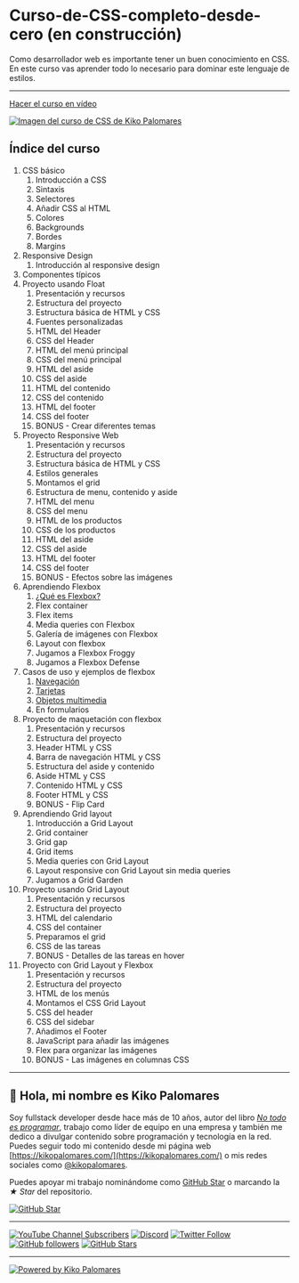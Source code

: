 # Curso-de-CSS-completo-desde-cero (en construcción)
Como desarrollador web es importante tener un buen conocimiento en CSS. En este curso vas aprender todo lo necesario para dominar este lenguaje de estilos.

----------

[Hacer el curso en vídeo](https://kikopalomares.com/cursos/css)

[![Imagen del curso de CSS de Kiko Palomares](./img/curso_css_thumbnail.jpg)](https://kikopalomares.com/cursos/css)


## Índice del curso

1. CSS básico
   1. Introducción a CSS
   2. Sintaxis
   3. Selectores
   4. Añadir CSS al HTML
   5. Colores
   6. Backgrounds
   7. Bordes
   8. Margins
2. Responsive Design
   1. Introducción al responsive design
3. Componentes típicos
4. Proyecto usando Float
   1. Presentación y recursos
   2. Estructura del proyecto
   3. Estructura básica de HTML y CSS
   4. Fuentes personalizadas
   5. HTML del Header
   6. CSS del Header
   7. HTML del menú principal
   8. CSS del menú principal
   9. HTML del aside
   10. CSS del aside
   11. HTML del contenido
   12. CSS del contenido
   13. HTML del footer
   14. CSS del footer
   15. BONUS - Crear diferentes temas
5. Proyecto Responsive Web
   1. Presentación y recursos
   2. Estructura del proyecto
   3. Estructura básica de HTML y CSS
   4. Estilos generales
   5. Montamos el grid
   6. Estructura de menu, contenido y aside
   7. HTML del menu
   8. CSS del menu
   9. HTML de los productos
   10. CSS de los productos
   11. HTML del aside
   12. CSS del aside
   13. HTML del footer
   14. CSS del footer
   15. BONUS - Efectos sobre las imágenes
6. Aprendiendo Flexbox
    1. [¿Qué es Flexbox?](./6_aprendiendo_flexbox/6.1_que_es_flexbox.md)
    2. Flex container
    3. Flex items
    4. Media queries con Flexbox
    5. Galería de imágenes con Flexbox
    6. Layout con flexbox
    7. Jugamos a Flexbox Froggy
    8. Jugamos a Flexbox Defense
7. Casos de uso y ejemplos de flexbox
   1. [Navegación](./7_Casos_de_uso_de_flexbox/7.1_Navegacion/7.1_Navegacion.md)
   2. [Tarjetas](./7_Casos_de_uso_de_flexbox/7.2_Tarjetas/7.2_Tarjetas.md)
   3. [Objetos multimedia](./7_Casos_de_uso_de_flexbox/7.3_Objetos_multimedia/7.3_Objetos_multimedia.md)
   4. En formularios
8. Proyecto de maquetación con flexbox
   1. Presentación y recursos
   2. Estructura del proyecto
   3. Header HTML y CSS
   4. Barra de navegación HTML y CSS
   5. Estructura del aside y contenido
   6. Aside HTML y CSS
   7. Contenido HTML y CSS
   8. Footer HTML y CSS
   9. BONUS - Flip Card
9.  Aprendiendo Grid layout
    1. Introducción a Grid Layout
    2. Grid container
    3. Grid gap
    4. Grid items
    5. Media queries con Grid Layout
    6. Layout responsive con Grid Layout sin media queries
    7. Jugamos a Grid Garden
10. Proyecto usando Grid Layout
    1. Presentación y recursos
    2. Estructura del proyecto
    3. HTML del calendario
    4. CSS del container
    5. Preparamos el grid
    6. CSS de las tareas
    7. BONUS - Detalles de las tareas en hover
11. Proyecto con Grid Layout y Flexbox
    1. Presentación y recursos
    2. Estructura del proyecto
    3. HTML de los menús
    4. Montamos el CSS Grid Layout
    5. CSS del header
    6. CSS del sidebar
    7. Añadimos el Footer
    8. JavaScript para añadir las imágenes
    9. Flex para organizar las imágenes
    10. BONUS - Las imágenes en columnas CSS

------------

## 👋 Hola, mi nombre es Kiko Palomares

Soy fullstack developer desde hace más de 10 años, autor del libro [*No todo es programar*](https://notodoesprogramar.com/), trabajo como líder de equipo en una empresa y también me dedico a divulgar contenido sobre programación y tecnología en la red. Puedes seguir todo mi contenido desde mi página web [https://kikopalomares.com/](https://kikopalomares.com/) o mis redes sociales como [@kikopalomares](https://kiko.pro/).

Puedes apoyar mi trabajo nominándome como [GitHub Star](https://stars.github.com/nominate/) o marcando la *★ Star* del repositorio.

[![GitHub Star](https://img.shields.io/badge/-%E2%98%85%20Nominar%20a%20Star-yellow)](https://stars.github.com/nominate/)

-----

[![YouTube Channel Subscribers](https://img.shields.io/youtube/channel/subscribers/UClk6ZM2sM04tofDdFro8pag?style=social)](https://www.youtube.com/kikopalomares/?sub_confirmation=1)
[![Discord](https://img.shields.io/discord/701885087217614959?style=social&label=Discord&logo=discord)](http://kikopalomares.com/discord)
[![Twitter Follow](https://img.shields.io/twitter/follow/kikopalomares?style=social)](https://twitter.com/kikopalomares)
[![GitHub followers](https://img.shields.io/github/followers/kikopalomares?style=social)](https://github.com/KikoPalomares)
[![GitHub Stars](https://img.shields.io/github/stars/kikopalomares?style=social)](https://github.com/KikoPalomares)

-----

[![Powered by Kiko Palomares](https://img.shields.io/badge/-Powered%20by%20Kiko%20Palomares-red)](https://kikopalomares.com/)
